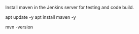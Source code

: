 Install maven in the Jenkins server for testing and code build.

apt update -y
apt install maven -y

mvn -version
